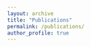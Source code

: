 ```yaml
---
layout: archive
title: "Publications"
permalink: /publications/
author_profile: true
---
```


<!-- {% if author.googlescholar %}
  You can also find my articles on <u><a href="{{author.googlescholar}}">my Google Scholar profile</a>.</u>
{% endif %}

{% include base_path %}

{% for post in site.publications reversed %}
  {% include archive-single.html %}
{% endfor %} -->

<table style="width:100%;border:None;border-spacing:0px;border-collapse:separate;margin-right:0;margin-left:0;font-size:0.95em;">
<!-- <tr> 
    <td style="padding:5px;width:70%;vertical-align:middle;border-right:none;border-bottom:none;">
      <b>"Towards Top-Down Reasoning: An Explainable Multi-Agent Approach for Visual Question Answering"</b>, 
      <br>
      <u>Zeqing Wang</u>, Wentao Wan, Qiqing Lao, Runmeng Chen, Minjie Lang, Keze Wang and Liang Lin.
      <br>
      <i>Submitted</i>. 
      <br>
      [<a href="https://arxiv.org/pdf/2311.17331">Arxiv</a>]
    </td>
    <td style="padding:10px;width:30%;vertical-align:middle;border-right:none;border-bottom:none;">
      <a href="/images/top_down_reasoning.png">
      <img src='/images/top_down_reasoning.png' width="300">
      </a>
    </td>
  </tr> -->

<!--  <tr>
    <td style="padding:5px;width:70%;vertical-align:middle;border-right:none;border-bottom:none;">
      <b>"Mimic: Speaking Style Disentanglement for Speech-Driven 3D Facial Animation"</b>, 
      <br>
      Hui Fu, <u>Zeqing Wang</u>, Ke Gong, Keze Wang, Tianshui Chen, Haojie Li, Haifeng Zeng and Wenxiong Kang.
      <br>
      <i>The 38th Annual AAAI Conference on Artificial Intelligence(<b>AAAI 2024</b>)</i>. 
      <br>
      [<a href="https://zeqing-wang.github.io/Mimic/">Project Page</a>]
    </td>
    <td style="padding:10px;width:30%;vertical-align:middle;border-right:none;border-bottom:none;">
      <a href="/images/mimic.png">
      <img src='/images/mimic.png' width="300">
      </a>
    </td>
  </tr> -->

<!--  <tr>
    <td style="padding:5px;width:70%;vertical-align:middle;border-right:none;border-bottom:none;">
      <b>"E3ID: An Efficient End to End Person Search Model"</b>, 
      <br>
      Siyang Wang, Yanchun Liang, Ao Li, <u>Zeqing Wang</u> and Xiaosong Han. 
      <br>
      <i>Pattern Recognition Letters(<b>PRL</b>)</i>. 
      <br>
      [<a href="https://www.sciencedirect.com/science/article/pii/S0167865523003094">Paper</a>]
    </td>
    <td style="padding:10px;width:30%;vertical-align:middle;border-right:none;border-bottom:none;">
      <a href="/images/e3id.png">
      <img src='/images/e3id.png' width="300">
      </a>
    </td>
  </tr> -->

  <!-- <tr>
    <td style="padding:5px;width:70%;vertical-align:middle;border-right:none;border-bottom:none;">
      <b>"A Novel College Entrance Filling Recommendation Algorithm Based on Score Line Prediction and Multi-feature Fusion"</b>, 
      <br>
      <u>Zeqing Wang</u>, Shengpeng Ji, Xin Li, Zixuan Zhao, Pengxu Wang, Xiaosong Han.
      <br>
      <i>Computer Science (<b>计算机科学</b>)</i>. 
      <br>
      [<a href="https://www.jsjkx.com/CN/10.11896/jsjkx.211100266">Paper</a>] 
      [<a href="https://github.com/Zeqing-Wang/Reco-PMW">Github</a>]
    </td>
    <td style="padding:10px;width:30%;vertical-align:middle;border-right:none;border-bottom:none;">
      <a href="/images/gaokao.png">
      <img src='/images/gaokao.png' width="300">
      </a>
    </td>
  </tr>  -->







<!-- </table> -->

